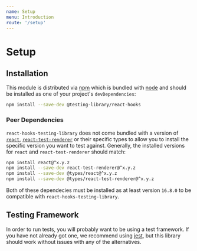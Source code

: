 ```yaml
---
name: Setup
menu: Introduction
route: '/setup'
---
```


# Setup

## Installation

This module is distributed via [npm](https://www.npmjs.com/) which is bundled with
[node](https://nodejs.org) and should be installed as one of your project's `devDependencies`:

```sh
npm install --save-dev @testing-library/react-hooks
```

### Peer Dependencies

`react-hooks-testing-library` does not come bundled with a version of
[`react`](https://www.npmjs.com/package/react),
[`react-test-renderer`](https://www.npmjs.com/package/react-test-renderer) or their specific types
to allow you to install the specific version you want to test against. Generally, the installed
versions for `react` and `react-test-renderer` should match:

```sh
npm install react@^x.y.z
npm install --save-dev react-test-renderer@^x.y.z
npm install --save-dev @types/react@^x.y.z
npm install --save-dev @types/react-test-renderer@^x.y.z
```

Both of these dependecies must be installed as at least version `16.8.0` to be compatible with
`react-hooks-testing-library`.

## Testing Framework

In order to run tests, you will probably want to be using a test framework. If you have not already
got one, we recommend using [jest](https://jestjs.io/), but this library should work without issues
with any of the alternatives.
